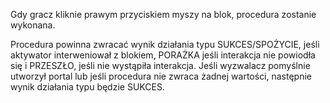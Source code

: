Gdy gracz kliknie prawym przyciskiem myszy na blok, procedura zostanie wykonana.

Procedura powinna zwracać wynik działania typu SUKCES/SPOŻYCIE, jeśli aktywator interweniował z blokiem, PORAŻKA jeśli interakcja nie powiodła się i PRZESZŁO, jeśli nie wystąpiła interakcja. Jeśli wyzwalacz pomyślnie utworzył portal lub jeśli procedura nie zwraca żadnej wartości, następnie wynik działania typu będzie SUKCES.